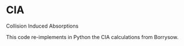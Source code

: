 # CIA
Collision Induced Absorptions

This code re-implements in Python the CIA calculations from Borrysow.
